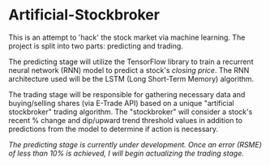 # Artificial-Stockbroker

This is an attempt to 'hack' the stock market via machine learning. The project is split into two parts: predicting and trading.

The predicting stage will utilize the TensorFlow library to train a recurrent neural network (RNN) model to predict a stock's *closing price*. The RNN architecture used will be the LSTM (Long Short-Term Memory) algorithm.

The trading stage will be responsible for gathering necessary data and buying/selling shares (via E-Trade API) based on a unique "artificial stockbroker" trading algorithm. The "stockbroker" will consider a stock's recent % change and dip/upward trend threshold values in addition to predictions from the model to determine if action is necessary.

*The predicting stage is currently under development. Once an error (RSME) of less than 10% is achieved, I will begin actualizing the trading stage.*

